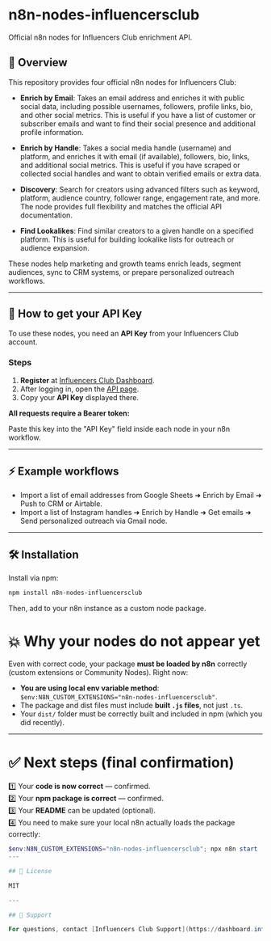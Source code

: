 # n8n-nodes-influencersclub

Official n8n nodes for Influencers Club enrichment API.

## 🚀 Overview

This repository provides four official n8n nodes for Influencers Club:

- **Enrich by Email**: Takes an email address and enriches it with public social data, including possible usernames, followers, profile links, bio, and other social metrics. This is useful if you have a list of customer or subscriber emails and want to find their social presence and additional profile information.

- **Enrich by Handle**: Takes a social media handle (username) and platform, and enriches it with email (if available), followers, bio, links, and additional social metrics. This is useful if you have scraped or collected social handles and want to obtain verified emails or extra data.

- **Discovery**: Search for creators using advanced filters such as keyword, platform, audience country, follower range, engagement rate, and more. The node provides full flexibility and matches the official API documentation.

- **Find Lookalikes**: Find similar creators to a given handle on a specified platform. This is useful for building lookalike lists for outreach or audience expansion.


These nodes help marketing and growth teams enrich leads, segment audiences, sync to CRM systems, or prepare personalized outreach workflows.

---

## 🔑 How to get your API Key

To use these nodes, you need an **API Key** from your Influencers Club account.

### Steps

1. **Register** at [Influencers Club Dashboard](https://dashboard.influencers.club/register).
2. After logging in, open the [API page](https://dashboard.influencers.club/api).
3. Copy your **API Key** displayed there.

**All requests require a Bearer token:**



Paste this key into the "API Key" field inside each node in your n8n workflow.

---

## ⚡ Example workflows

- Import a list of email addresses from Google Sheets ➜ Enrich by Email ➜ Push to CRM or Airtable.
- Import a list of Instagram handles ➜ Enrich by Handle ➜ Get emails ➜ Send personalized outreach via Gmail node.

---

## 🛠️ Installation

Install via npm:

```bash
npm install n8n-nodes-influencersclub
```
Then, add to your n8n instance as a custom node package.


# 💥 **Why your nodes do not appear yet**

Even with correct code, your package **must be loaded by n8n** correctly (custom extensions or Community Nodes). Right now:

- **You are using local env variable method**: `$env:N8N_CUSTOM_EXTENSIONS="n8n-nodes-influencersclub"`.
- The package and dist files must include **built `.js` files**, not just `.ts`.
- Your `dist/` folder must be correctly built and included in npm (which you did recently).  

---

# ✅ **Next steps (final confirmation)**

1️⃣ Your **code is now correct** — confirmed.  
2️⃣ Your **npm package is correct** — confirmed.  
3️⃣ Your **README** can be updated (optional).  
4️⃣ You need to make sure your local n8n actually loads the package correctly:

```powershell
$env:N8N_CUSTOM_EXTENSIONS="n8n-nodes-influencersclub"; npx n8n start
---

## 📄 License

MIT

---

## 💬 Support

For questions, contact [Influencers Club Support](https://dashboard.influencers.club) or [open an issue](https://github.com/Influencers-Club/n8n-nodes-influencersclub/issues).
